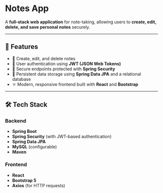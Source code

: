 # Notes App

A **full-stack web application** for note-taking, allowing users to **create, edit, delete, and save personal notes** securely.

---

## 📌 Features

- 📝 Create, edit, and delete notes  
- 🔐 User authentication using **JWT (JSON Web Tokens)**  
- 👤 Secure endpoints protected with **Spring Security**  
- 💾 Persistent data storage using **Spring Data JPA** and a relational database  
- ⚛️ Modern, responsive frontend built with **React** and **Bootstrap**

---

## 🛠️ Tech Stack

### Backend
- **Spring Boot**
- **Spring Security** (with JWT-based authentication)
- **Spring Data JPA**
- **MySQL** (configurable)
- **Maven**

### Frontend
- **React**
- **Bootstrap 5**
- **Axios** (for HTTP requests)
